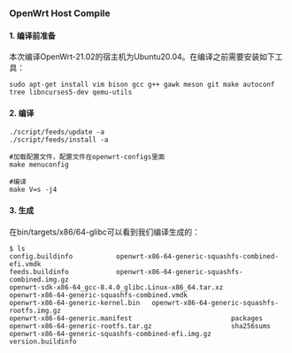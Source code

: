 ### OpenWrt Host Compile



#### 1. 编译前准备

本次编译OpenWrt-21.02的宿主机为Ubuntu20.04。在编译之前需要安装如下工具：

```
sudo apt-get install vim bison gcc g++ gawk meson git make autoconf tree libncurses5-dev qemu-utils
```

#### 

#### 2. 编译

```
./script/feeds/update -a
./script/feeds/install -a

#加载配置文件，配置文件在openwrt-configs里面
make menuconfig

#编译
make V=s -j4
```



#### 3. 生成

在bin/targets/x86/64-glibc可以看到我们编译生成的：

```
$ ls
config.buildinfo           openwrt-x86-64-generic-squashfs-combined-efi.vmdk
feeds.buildinfo            openwrt-x86-64-generic-squashfs-combined.img.gz
openwrt-sdk-x86-64_gcc-8.4.0_glibc.Linux-x86_64.tar.xz  
openwrt-x86-64-generic-squashfs-combined.vmdk
openwrt-x86-64-generic-kernel.bin   openwrt-x86-64-generic-squashfs-rootfs.img.gz
openwrt-x86-64-generic.manifest                         packages
openwrt-x86-64-generic-rootfs.tar.gz                    sha256sums
openwrt-x86-64-generic-squashfs-combined-efi.img.gz     version.buildinfo
```

